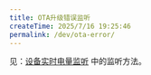 ```yaml
---
title: OTA升级错误监听
createTime: 2025/7/16 19:25:46
permalink: /dev/ota-error/
---
```





见：[设备实时电量监听](/dev/battery/) 中的监听方法。